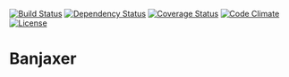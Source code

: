 [![Build Status](http://img.shields.io/travis/theodi/banjaxer.svg?style=flat-square)](https://travis-ci.org/theodi/banjaxer)
[![Dependency Status](http://img.shields.io/gemnasium/theodi/banjaxer.svg?style=flat-square)](https://gemnasium.com/theodi/banjaxer)
[![Coverage Status](http://img.shields.io/coveralls/theodi/banjaxer.svg?style=flat-square)](https://coveralls.io/r/theodi/banjaxer)
[![Code Climate](http://img.shields.io/codeclimate/github/theodi/banjaxer.svg?style=flat-square)](https://codeclimate.com/github/theodi/banjaxer)
[![License](http://img.shields.io/:license-mit-blue.svg?style=flat-square)](http://theodi.mit-license.org)

# Banjaxer
